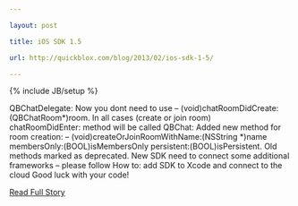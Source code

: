 ---
layout: post
title: iOS SDK 1.5
url: http://quickblox.com/blog/2013/02/ios-sdk-1-5/
---
{% include JB/setup %}
<p>  QBChatDelegate: Now you dont need to use – (void)chatRoomDidCreate:(QBChatRoom*)room.  In all cases (create or join room) chatRoomDidEnter: method will be called
 QBChat: Added new method for room creation: – (void)createOrJoinRoomWithName:(NSString *)name membersOnly:(BOOL)isMembersOnly persistent:(BOOL)isPersistent.  Old methods marked as deprecated.  New SDK need to connect some additional frameworks – please follow How to: add SDK to Xcode and connect to the cloud 
 Good luck with your code!<br />
<p><a href="http://quickblox.com/blog/2013/02/ios-sdk-1-5/">Read Full Story</a></p>
